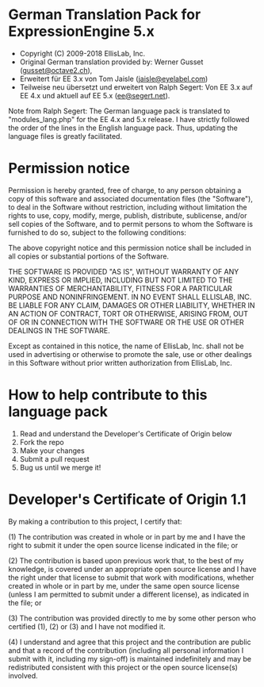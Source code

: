 German Translation Pack for ExpressionEngine 5.x
================================================


- Copyright (C) 2009-2018 EllisLab, Inc.
- Original German translation provided by: Werner Gusset (gusset@octave2.ch),
- Erweitert für EE 3.x von Tom Jaisle (jaisle@eyelabel.com)
- Teilweise neu übersetzt und erweitert von Ralph Segert: Von EE 3.x auf EE 4.x und aktuell auf EE 5.x (ee@segert.net).

Note from Ralph Segert:
The German language pack is translated to "modules_lang.php" for the EE 4.x and 5.x release.
I have strictly followed the order of the lines in the English language pack.
Thus, updating the language files is greatly facilitated.


Permission notice
=================

Permission is hereby granted, free of charge, to any person obtaining a copy
of this software and associated documentation files (the "Software"), to deal
in the Software without restriction, including without limitation the rights
to use, copy, modify, merge, publish, distribute, sublicense, and/or sell
copies of the Software, and to permit persons to whom the Software is
furnished to do so, subject to the following conditions:

The above copyright notice and this permission notice shall be included in
all copies or substantial portions of the Software.

THE SOFTWARE IS PROVIDED "AS IS", WITHOUT WARRANTY OF ANY KIND, EXPRESS OR
IMPLIED, INCLUDING BUT NOT LIMITED TO THE WARRANTIES OF MERCHANTABILITY,
FITNESS FOR A PARTICULAR PURPOSE AND NONINFRINGEMENT. IN NO EVENT SHALL
ELLISLAB, INC. BE LIABLE FOR ANY CLAIM, DAMAGES OR OTHER LIABILITY, WHETHER
IN AN ACTION OF CONTRACT, TORT OR OTHERWISE, ARISING FROM, OUT OF OR IN
CONNECTION WITH THE SOFTWARE OR THE USE OR OTHER DEALINGS IN THE SOFTWARE.

Except as contained in this notice, the name of EllisLab, Inc. shall not be
used in advertising or otherwise to promote the sale, use or other dealings
in this Software without prior written authorization from EllisLab, Inc.

How to help contribute to this language pack
============================================

1. Read and understand the Developer's Certificate of Origin below
2. Fork the repo
3. Make your changes
4. Submit a pull request
5. Bug us until we merge it!

Developer's Certificate of Origin 1.1
=====================================

By making a contribution to this project, I certify that:

(1) The contribution was created in whole or in part by me and I
    have the right to submit it under the open source license
    indicated in the file; or

(2) The contribution is based upon previous work that, to the best
    of my knowledge, is covered under an appropriate open source
    license and I have the right under that license to submit that
    work with modifications, whether created in whole or in part
    by me, under the same open source license (unless I am
    permitted to submit under a different license), as indicated
    in the file; or

(3) The contribution was provided directly to me by some other
    person who certified (1), (2) or (3) and I have not modified
    it.

(4) I understand and agree that this project and the contribution
    are public and that a record of the contribution (including all
    personal information I submit with it, including my sign-off) is
    maintained indefinitely and may be redistributed consistent with
    this project or the open source license(s) involved.

